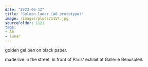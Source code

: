 ```yaml
---
date: "2023-06-12"
title: "Golden lunar (A6 prototype)"
image: /images/plots/1157.jpg
sourceFolder: 1121
tags:
- A6
- lunar
---
```


golden gel pen on black paper.

made live in the street, in front of Paris' exhibit at Gallerie Beausoleil.